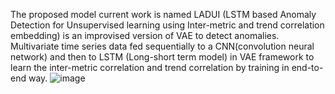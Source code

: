 The proposed model current work  is named LADUI (LSTM based Anomaly Detection for Unsupervised learning using Inter-metric and trend correlation embedding) is an improvised version of VAE to detect anomalies. Multivariate time series data fed sequentially to a CNN(convolution neural network) and then to  LSTM (Long-short term  model) in VAE framework to learn the inter-metric correlation and trend correlation by training in end-to-end way. 
![image](https://github.com/user-attachments/assets/78f1b77f-e62d-43c3-93d1-aa2490b1eb56)
